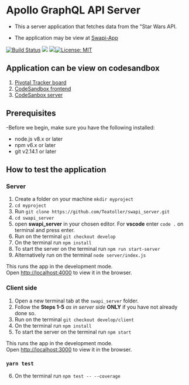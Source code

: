 # Apollo GraphQL API Server

- This a server application that fetches data from the "Star Wars API.

- The application may be view at [Swapi-App](https://yeuxx.csb.app/)

[![Build Status](https://travis-ci.org/Teatoller/swapi_server.svg?branch=develop)](https://travis-ci.org/Teatoller/swapi_server)
<a href="https://codeclimate.com/github/Teatoller/swapi_server/maintainability"><img src="https://api.codeclimate.com/v1/badges/1febb137158335774a5b/maintainability" /></a>
<a href="https://codeclimate.com/github/Teatoller/swapi_server/test_coverage"><img src="https://api.codeclimate.com/v1/badges/1febb137158335774a5b/test_coverage" /></a>[![License: MIT](https://img.shields.io/badge/License-MIT-yellow.svg)](https://opensource.org/licenses/MIT)

## Application can be view on codesandbox

1. [Pivotal Tracker board](https://www.pivotaltracker.com/projects/2496277)
2. [CodeSandbox frontend](https://codesandbox.io/s/swapi-frontstevenennis-yeuxx)
3. [CodeSanbox server](https://codesandbox.io/s/swapi-serverstevenennis-zll44)

## Prerequisites

-Before we begin, make sure you have the following installed:

- node.js v8.x or later
- npm v6.x or later
- git v2.14.1 or later

## How to test the application

### Server

1. Create a folder on your machine `mkdir myproject`
2. `cd myproject`
3. Run `git clone https://github.com/Teatoller/swapi_server.git`
4. `cd swapi_server`
5. open **swapi_server** in your chosen editor. For **vscode** enter `code .` on terminal and press enter.
6. Run on the terminal `git checkout develop`
7. On the terminal run `npm install`
8. To start the server on the terminal run `npm run start-server`
9. Alternatively run on the terminal `node server/index.js`

This runs the app in the development mode.<br />
Open [http://localhost:4000](http://localhost:4000) to view it in the browser.

### Client side

1. Open a new terminal tab at the `swapi_server` folder.
2. Follow the **Steps 1-5** _as in server side_ **ONLY** if you have not already done so.
3. Run on the terminal `git checkout develop/client`
4. On the terminal run `npm install`
5. To start the server on the terminal run `npm start`

This runs the app in the development mode.<br />
Open [http://localhost:3000](http://localhost:3000) to view it in the browser.

### `yarn test`
6. On the terminal run `npm test -- --coverage`
